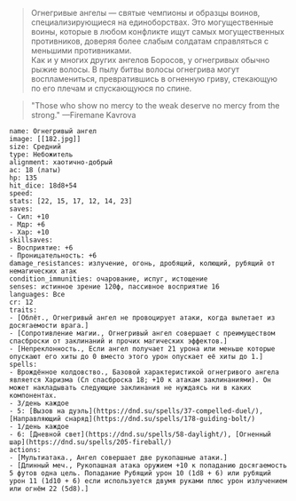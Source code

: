 >Огнегривые ангелы — святые чемпионы и образцы воинов, специализирующиеся на единоборствах. Это могущественные воины, которые в любом конфликте ищут самых могущественных противников, доверяя более слабым солдатам справляться с меньшими противниками.  
>Как и у многих других ангелов Боросов, у огнегривых обычно рыжие волосы. В пылу битвы волосы огнегрива могут воспламениться, превратившись в огненную гриву, стекающую по его плечам и спускающуюся по спине.

>"Those who show no mercy to the weak deserve no mercy from the strong."
>—Firemane Kavrova

```statblock  
name: Огнегривый ангел  
image: [[182.jpg]]
size: Средний  
type: Небожитель   
alignment: хаотично-добрый 
ac: 18 (латы)
hp: 135 
hit_dice: 18d8+54
speed: 
stats: [22, 15, 17, 12, 14, 23]  
saves:  
- Сил: +10
- Мдр: +6
- Хар: +10
skillsaves:  
- Восприятие: +6
- Проницательность: +6
damage_resistances: излучение, огонь, дробящий, колющий, рубящий от немагических атак  
condition_immunities: очарование, испуг, истощение
senses: истинное зрение 120ф, пассивное восприятие 16
languages: Все  
cr: 12
traits:  
- [Облёт., Огнегривый ангел не провоцирует атаки, когда вылетает из досягаемости врага.]  
- [Сопротивление магии., Огнегривый ангел совершает с преимуществом спасброски от заклинаний и прочих магических эффектов.]
- [Непреклонность., Если ангел получает 21 урона или меньше которые опускают его хиты до 0 вместо этого урон опускает её хиты до 1.]
spells:  
- Врождённое колдовство., Базовой характеристикой огнегривого ангела является Харизма (Сл спасброска 18; +10 к атакам заклинаниями). Он может накладывать следующие заклинания не нуждаясь ни в каких компонентах.
- 3/день каждое  
- 5: [Вызов на дуэль](https://dnd.su/spells/37-compelled-duel/), [Направляющий снаряд](https://dnd.su/spells/178-guiding-bolt/)
- 1/день каждое
- 6: [Дневной свет](https://dnd.su/spells/58-daylight/), [Огненный шар](https://dnd.su/spells/205-fireball/)
actions:  
- [Мультиатака., Ангел совершает две рукопашные атаки.]  
- [Длинный меч., Рукопашная атака оружием +10 к попаданию досягаемость 5 футов одна цель. Попадание Рубящий урон 10 (1d8 + 6) или рубящий урон 11 (1d10 + 6) если используется двумя руками плюс урон излучением или огнём 22 (5d8).]
```
